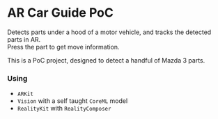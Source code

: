 # AR Car Guide PoC

Detects parts under a hood of a motor vehicle, and tracks the detected parts in AR.<br>
Press the part to get move information.

This is a PoC project, designed to detect a handful of Mazda 3 parts.

### Using
- `ARKit`
- `Vision` with a self taught `CoreML` model
- `RealityKit` with `RealityComposer`
